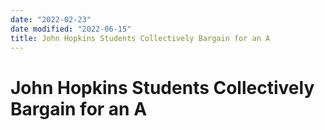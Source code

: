 ```yaml
---
date: "2022-02-23"
date modified: "2022-06-15"
title: John Hopkins Students Collectively Bargain for an A
---
```


# John Hopkins Students Collectively Bargain for an A
